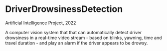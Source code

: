 # DriverDrowsinessDetection
Artificial Intelligence Project, 2022

A computer vision system that that can automatically detect driver drowsiness in a real-time video stream - based on blinks, yawning, time and travel duration - and play an alarm if the driver appears to be drowsy.
